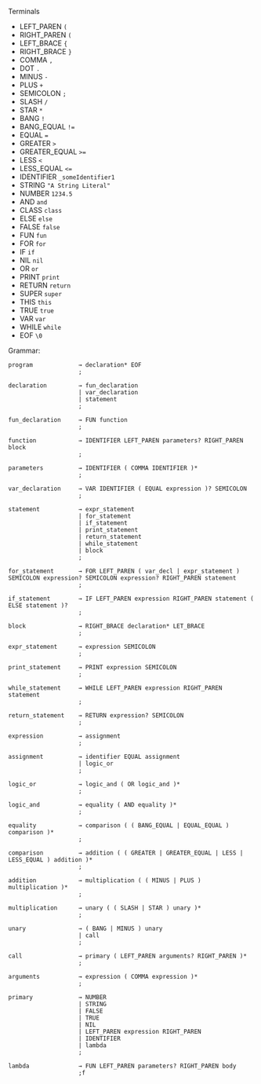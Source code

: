 Terminals

*   LEFT_PAREN `(`
*   RIGHT_PAREN `(`
*   LEFT_BRACE `{`
*   RIGHT_BRACE `}`
*   COMMA `,`
*   DOT `.`
*   MINUS `-`
*   PLUS `+`
*   SEMICOLON `;`
*   SLASH `/`
*   STAR `*`
*   BANG `!`
*   BANG_EQUAL `!=`
*   EQUAL `=`
*   GREATER `>`
*   GREATER_EQUAL `>=`
*   LESS `<`
*   LESS_EQUAL `<=`
*   IDENTIFIER `_someIdentifier1`
*   STRING `"A String Literal"`
*   NUMBER `1234.5`
*   AND `and`
*   CLASS `class`
*   ELSE `else`
*   FALSE `false`
*   FUN `fun`
*   FOR `for`
*   IF `if`
*   NIL `nil`
*   OR `or`
*   PRINT `print`
*   RETURN `return`
*   SUPER `super`
*   THIS `this`
*   TRUE `true`
*   VAR `var`
*   WHILE `while`
*   EOF `\0`

Grammar:

    program             → declaration* EOF
                        ;

    declaration         → fun_declaration
                        | var_declaration
                        | statement
                        ;

    fun_declaration     → FUN function
                        ;

    function            → IDENTIFIER LEFT_PAREN parameters? RIGHT_PAREN block
                        ;

    parameters          → IDENTIFIER ( COMMA IDENTIFIER )*
                        ;

    var_declaration     → VAR IDENTIFIER ( EQUAL expression )? SEMICOLON
                        ;

    statement           → expr_statement
                        | for_statement
                        | if_statement
                        | print_statement
                        | return_statement
                        | while_statement
                        | block
                        ;

    for_statement       → FOR LEFT_PAREN ( var_decl | expr_statement ) SEMICOLON expression? SEMICOLON expression? RIGHT_PAREN statement
                        ;

    if_statement        → IF LEFT_PAREN expression RIGHT_PAREN statement ( ELSE statement )?
                        ;

    block               → RIGHT_BRACE declaration* LET_BRACE
                        ;

    expr_statement      → expression SEMICOLON
                        ;

    print_statement     → PRINT expression SEMICOLON
                        ;

    while_statement     → WHILE LEFT_PAREN expression RIGHT_PAREN statement
                        ;

    return_statement    → RETURN expression? SEMICOLON
                        ;

    expression          → assignment
                        ;

    assignment          → identifier EQUAL assignment
                        | logic_or
                        ;

    logic_or            → logic_and ( OR logic_and )*
                        ;

    logic_and           → equality ( AND equality )*
                        ;

    equality            → comparison ( ( BANG_EQUAL | EQUAL_EQUAL ) comparison )*
                        ;

    comparison          → addition ( ( GREATER | GREATER_EQUAL | LESS | LESS_EQUAL ) addition )*
                        ;

    addition            → multiplication ( ( MINUS | PLUS )  multiplication )*
                        ;

    multiplication      → unary ( ( SLASH | STAR ) unary )*
                        ;

    unary               → ( BANG | MINUS ) unary
                        | call
                        ;

    call                → primary ( LEFT_PAREN arguments? RIGHT_PAREN )*
                        ;

    arguments           → expression ( COMMA expression )*
                        ;

    primary             → NUMBER
                        | STRING
                        | FALSE
                        | TRUE
                        | NIL
                        | LEFT_PAREN expression RIGHT_PAREN
                        | IDENTIFIER
                        | lambda
                        ;

    lambda              → FUN LEFT_PAREN parameters? RIGHT_PAREN body
                        ;f
